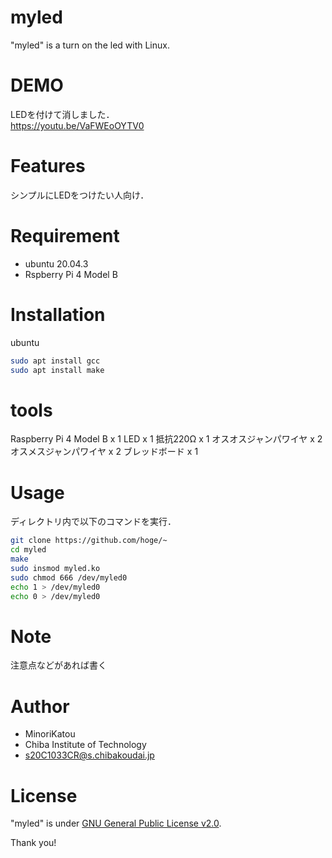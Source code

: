 # myled

"myled" is a turn on the led with Linux.

# DEMO

LEDを付けて消しました．<br>
https://youtu.be/VaFWEoOYTV0

# Features

シンプルにLEDをつけたい人向け．

# Requirement

* ubuntu 20.04.3
* Rspberry Pi 4 Model B

# Installation

ubuntu

```bash
sudo apt install gcc
sudo apt install make
```

# tools

Raspberry Pi 4 Model B x 1
LED x 1
抵抗220Ω x 1
オスオスジャンパワイヤ x 2
オスメスジャンパワイヤ x 2
ブレッドボード x 1

# Usage

ディレクトリ内で以下のコマンドを実行．

```bash
git clone https://github.com/hoge/~
cd myled
make
sudo insmod myled.ko
sudo chmod 666 /dev/myled0
echo 1 > /dev/myled0
echo 0 > /dev/myled0
```

# Note

注意点などがあれば書く

# Author

* MinoriKatou
* Chiba Institute of Technology
* s20C1033CR@s.chibakoudai.jp

# License

"myled" is under [GNU General Public License v2.0](https://www.gnu.org/licenses/).

Thank you!
